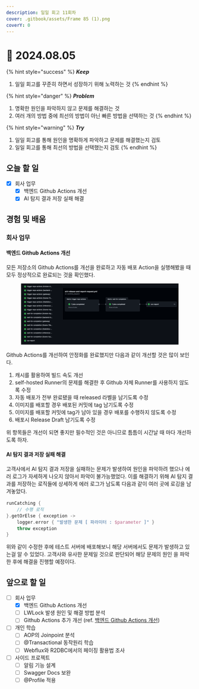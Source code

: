 ```yaml
---
description: 일일 회고 11회차
cover: .gitbook/assets/Frame 85 (1).png
coverY: 0
---
```


# 🙂 2024.08.05

{% hint style="success" %}
_**Keep**_

1. 일일 회고를 꾸준히 하면서 성장하기 위해 노력하는 것
{% endhint %}

{% hint style="danger" %}
_**Problem**_

1. 명확한 원인을 파악하지 않고 문제를 해결하는 것
2. 여러 개의 방법 중에 최선의 방법이 아닌 빠른 방법을 선택하는 것
{% endhint %}

{% hint style="warning" %}
_**Try**_

1. 일일 회고를 통해 원인을 명확하게 파악하고 문제를 해결했는지 검토
2. 일일 회고를 통해 최선의 방법을 선택했는지 검토
{% endhint %}

## 오늘 할 일

* [x] 회사 업무
  * [x] 백엔드 Github Actions 개선
  * [x] AI 탐지 결과 저장 실패 해결

## 경험 및 배움

### 회사 업무

#### 백엔드 Github Actions 개선

모든 저장소의 Github Actions를 개선을 완료하고 자동 배포 Action을 실행해봤을 때 모두 정상적으로 완료되는 것을 확인했다.

<figure><img src=".gitbook/assets/image (12).png" alt=""><figcaption></figcaption></figure>

Github Actions를 개선하여 안정화를 완료했지만 다음과 같이 개선할 것은 많이 보인다.

1. 캐시를 활용하여 빌드 속도 개선
2. self-hosted Runner의 문제를 해결한 후 Github 자체 Runner를 사용하지 않도록 수정
3. 자동 배포가 전부 완료됐을 때 released 라벨을 남기도록 수정
4. 이미지를 배포할 경우 배포된 커밋에 tag 남기도록 수정
5. 이미지를 배포할 커밋에 tag가 남아 있을 경우 배포를 수행하지 않도록 수정
6. 배포시 Release Draft 남기도록 수정

위 항목들은 개선이 되면 좋지만 필수적인 것은 아니므로 틈틈이 시간날 때 마다 개선하도록 하자.



#### AI 탐지 결과 저장 실패 해결

고객사에서 AI 탐지 결과 저장을 실패하는 문제가 발생하여 원인을 파악하려 했으나 에러 로그가 자세하게 나오지 않아서 파악이 불가능했었다. 이를 해결하기 위해 AI 탐지 결과를 저장하는 로직들에 상세하게 에러 로그가 남도록 다음과 같이 여러 곳에 로깅을 남겨놓았다.

```kotlin
runCatching {
    // 수행 로직
}.getOrElse { exception ->
    logger.error { "발생한 문제 [ 파라미터 : $parameter ]" }
    throw exception
}
```



위와 같이 수정한 후에 테스트 서버에 배포해보니 해당 서버에서도 문제가 발생하고 있는걸 알 수 있었다. 고객사와 유사한 문제일 것으로 판단되어 해당 문제의 원인 을 파악한 후에 해결을 진행할 예정이다.



## 앞으로 할 일

* [ ] 회사 업무
  * [x] 백엔드 Github Actions 개선
  * [ ] LWLock 발생 원인 및 해결 방법 분석
  * [ ] Github Actions 추가 개선 (ref. [백엔드 Github Actions 개선](https://jimmyblog.gitbook.io/jimmys-blog/v/jimmys-log#undefined-2))
* [ ] 개인 학습
  * [ ] AOP의 Joinpoint 분석
  * [ ] @Transactional 동작원리 학습
  * [ ] Webflux와 R2DBC에서의 페이징 활용법 조사
* [ ] 사이드 프로젝트
  * [ ] 알림 기능 설계
  * [ ] Swagger Docs 보완
  * [ ] @Profile 적용
